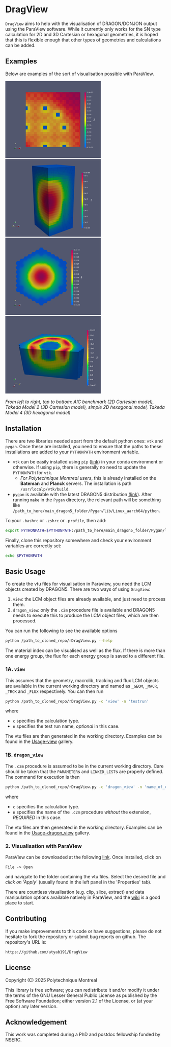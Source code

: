 # DragView

`DragView` aims to help with the visualisation of DRAGON/DONJON output using the ParaView software. While it currently only works for the SN type calculation for 2D and 3D Cartesian or hexagonal geometries, it is hoped that this is flexible enough that other types of geometries and calculations can be added. 

## Examples 

Below are examples of the sort of visualisation possible with ParaView. 

[<img src="images/2DAIC2.svg?raw=true&sanitize=true" width="300" alt="Gallery" />](usage-view/2DCAR) [<img src="images/3DTAK2.svg?raw=true&sanitize=true" width="300" alt="Gallery" />](usage-view/3DCAR) 
[<img src="images/2DSNA.svg?raw=true&sanitize=true" width="300" alt="Gallery" />](usage-view/2DHEX)  [<img src="images/3DT4AX.svg?raw=true&sanitize=true" width="300" alt="Gallery" />](usage-view/2DHEX)  

_From left to right, top to bottom: AIC benchmark (2D Cartesian model), Takeda Model 2 (3D Cartesian model), simple 2D hexagonal model, Takeda Model 4 (3D hexagonal model)_

## Installation

There are two libraries needed apart from the default python ones: `vtk` and `pygan`. Once these are installed, you need to ensure that the paths to these installations are added to your `PYTHONPATH` environment variable.
  - `vtk` can be easily installed using `pip` ([link](https://pypi.org/project/vtk/)) in your conda environment or otherwise. If using `pip`, there is generally no need to update the `PYTHONPATH` for `vtk`.
    - _For Polytechnique Montreal users_, this is already installed on the **Bateman** and **Planck** servers. The installation is path `/usr/localp/vtk/build`.
  - `pygan` is available with the latest DRAGON5 distribution [(link](http://merlin.polymtl.ca)). After running `make` in the `Pygan` directory, the relevant path will be something like `/path_to_here/main_dragon5_folder/Pygan/lib/Linux_aarch64/python`.

To your `.bashrc` or `.zshrc` or `.profile`, then add:
```sh
export PYTHONPATH=$PYTHONPATH:/path_to_here/main_dragon5_folder/Pygan/lib/Linux_aarch64/python:/usr/localp/vtk/build
```

Finally, clone this repository somewhere and check your environment variables are correctly set:
```sh
echo $PYTHONPATH
```


## Basic Usage

To create the vtu files for visualisation in Paraview, you need the LCM objects created by DRAGON5. There are two ways of using `DragView`:
  1. `view`: the LCM object files are already available, and just need to process them.
  2. `dragon_view`: only the `.c2m` procedure file is available and DRAGON5 needs to execute this to produce the LCM object files, which are then processed.

You can run the following to see the available options
```sh
python /path_to_cloned_repo/rDragView.py --help
```

The material index can be visualised as well as the flux. If there is more than one energy group, the flux for each energy group is saved to a different file. 

### 1A. `view`

This assumes that the geometry, macrolib, tracking and flux LCM objects are available in the current working directory and named as `_GEOM`, `_MACR`, `_TRCK` and `_FLUX` respectively. You can then run
```sh
python /path_to_cloned_repo/rDragView.py -c 'view' -n 'testrun'
```
where 
- `c` specifies the calculation type.
- `n` specifies the test run name, _optional_ in this case.

The vtu files are then generated in the working directory. Examples can be found in the [Usage-view](usage-view) gallery.

### 1B. `dragon_view`

The `.c2m` procedure is assumed to be in the current working directory. Care should be taken that the `PARAMETER`s and `LINKED_LIST`s are properly defined. The command for execution is then 
```sh
python /path_to_cloned_repo/rDragView.py -c 'dragon_view' -n 'name_of_c2m_procedure'
```
where 
- `c` specifies the calculation type.
- `n` specifies the name of the `.c2m` procedure _*without*_ the extension, _*REQUIRED*_ in this case.

The vtu files are then generated in the working directory. Examples can be found in the [Usage-dragon_view](usage-dragon_view) gallery.

### 2. Visualisation with ParaView

ParaView can be downloaded at the following [link](https://www.paraview.org/download/). Once installed, click on 
```
File -> Open
```
and navigate to the folder containing the vtu files. Select the desired file and _*click on 'Apply'*_ (usually found in the left panel in the 'Properties' tab). 

There are countless visualisation (e.g. clip, slice, extract) and data manipulation options available natively in ParaView, and the [wiki](https://www.paraview.org/Wiki/ParaView) is a good place to start. 

## Contributing

If you make improvements to this code or have suggestions, please do not hesitate to fork the repository or submit bug reports on github. The repository's URL is:
```
https://github.com/atyab191/DragView
```

## License 

Copyright (C) 2025 Polytechnique Montreal

This library is free software; you can redistribute it and/or modify it under the terms of the GNU Lesser General Public License as published by the Free Software Foundation; either version 2.1 of the License, or (at your option) any later version.

## Acknowledgement

This work was completed during a PhD and postdoc fellowship funded by NSERC. 
